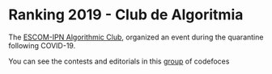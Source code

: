 # Ranking 2019 - Club de Algoritmia
The <a href="https://www.facebook.com/algoritmiaescom/">ESCOM-IPN Algorithmic Club</a>, organized an event during the quarantine following COVID-19.

You can see the contests and editorials in this <a href="https://codeforces.com/group/PzLcHnJr9l">group</a> of codefoces
